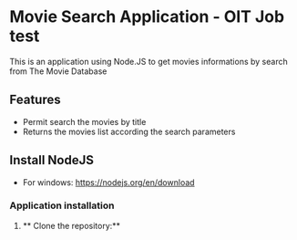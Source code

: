 # Movie Search Application - OIT Job test

This is an application using Node.JS to get movies informations by search from The Movie Database

## Features

- Permit search the movies by title
- Returns the movies list according the search parameters

## Install NodeJS
- For windows: https://nodejs.org/en/download

### Application installation

1. ** Clone the repository:**

